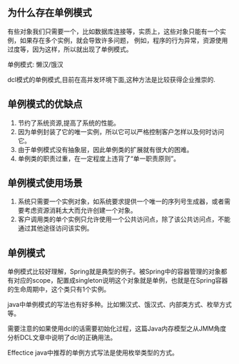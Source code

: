 ## 为什么存在单例模式

有些对象我们只需要一个，比如数据库连接等，实质上，这些对象只能有一个实例，如果存在多个实例，就会导致许多问题，
例如，程序的行为异常，资源使用过度等，因为这样，所以就出现了单例模式。

单例模式: 懒汉/饿汉

dcl模式的单例模式,目前在高并发环境下面,这种方法是比较获得企业推崇的.

## 单例模式的优缺点

1. 节约了系统资源,提高了系统的性能。
2. 因为单例封装了它的唯一实例，所以它可以严格控制客户怎样以及何时访问它。
3. 由于单例模式没有抽象层，因此单例类的扩展就有很大的困难。
4. 单例类的职责过重，在一定程度上违背了“单一职责原则”。

## 单例模式使用场景

1. 系统只需要一个实例对象，如系统要求提供一个唯一的序列号生成器，或者需要考虑资源消耗太大而允许创建一个对象。
2. 客户调用类的单个实例只允许使用一个公共访问点，除了该公共访问点，不能通过其他途径访问该实例。

## 单例模式

单例模式比较好理解，Spring就是典型的例子。被Spring中的容器管理的对象都有对应的scope，配置成singleton说明这个对象就是单例，也就是在Spring容器的生命周期中，这个类只有1个实例。

java中单例模式的写法也有好多种。比如懒汉式、饿汉式、内部类方式、枚举方式等。

需要注意的如果使用dcl的话需要初始化过程，这篇Java内存模型之从JMM角度分析DCL文章中说明了dcl的正确用法。

Effectice java中推荐的单例方式写法是使用枚举类型的方式。